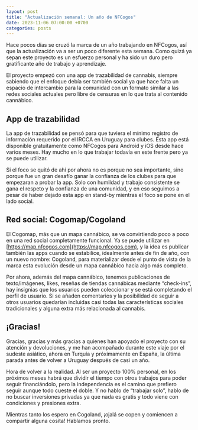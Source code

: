 ```yaml
---
layout: post
title: "Actualización semanal: Un año de NFCogos"
date: 2023-11-06 07:00:00 +0700
categories: posts
---
```


Hace pocos días se cruzó la marca de un año trabajando en NFCogos, así que la actualización va a ser un poco diferente esta semana. Como quizá ya sepan este proyecto es un esfuerzo personal y ha sido un duro pero gratificante año de trabajo y aprendizaje.

El proyecto empezó con una app de trazabilidad de cannabis, siempre sabiendo que el enfoque debía ser también social ya que hace falta un espacio de intercambio para la comunidad con un formato similar a las redes sociales actuales pero libre de censuras en lo que trata al contenido cannábico.

## App de trazabilidad

La app de trazabilidad se pensó para que tuviera el mínimo registro de información requerido por el IRCCA en Uruguay para clubes. Esta app está disponible gratuitamente como NFCogos para Android y iOS desde hace varios meses. Hay mucho en lo que trabajar todavía en este frente pero ya se puede utilizar.

Si el foco se quitó de ahí por ahora no es porque no sea importante, sino porque fue un gran desafío ganar la confianza de los clubes para que empezaran a probar la app. Solo con humildad y trabajo consistente se gana el respeto y la confianza de una comunidad, y en eso seguimos a pesar de haber dejado esta app en stand-by mientras el foco se pone en el lado social.

## Red social: Cogomap/Cogoland

El Cogomap, más que un mapa cannábico, se va convirtiendo poco a poco en una red social completamente funcional. Ya se puede utilizar en [https://map.nfcogos.com](https://map.nfcogos.com), y la idea es publicar también las apps cuando se estabilice, idealmente antes de fin de año, con un nuevo nombre: Cogoland, para materializar desde el punto de vista de la marca esta evolución desde un mapa cannábico hacia algo más completo.

Por ahora, además del mapa cannábico, tenemos publicaciones de texto/imágenes, likes, reseñas de tiendas cannábicas mediante “check-ins”, hay insignias que los usuarios pueden coleccionar y se está completando el perfil de usuario. Si se añaden comentarios y la posibilidad de seguir a otros usuarios quedarían incluidas casi todas las características sociales tradicionales y alguna extra más relacionada al cannabis.

## ¡Gracias!

Gracias, gracias y más gracias a quienes han apoyado el proyecto con su atención y devoluciones, y me han acompañado durante este viaje por el sudeste asiático, ahora en Turquía y próximamente en España, la última parada antes de volver a Uruguay después de casi un año.

Hora de volver a la realidad. Al ser un proyecto 100% personal, en los próximos meses habrá que dividir el tiempo con otros trabajos para poder seguir financiándolo, pero la independencia es el camino que prefiero seguir aunque todo cueste el doble. Y no hablo de “trabajar solo”, hablo de no buscar inversiones privadas ya que nada es gratis y todo viene con condiciones y presiones extra.

Mientras tanto los espero en Cogoland, ¡ojalá se copen y comiencen a compartir alguna cosita! Hablamos pronto.
